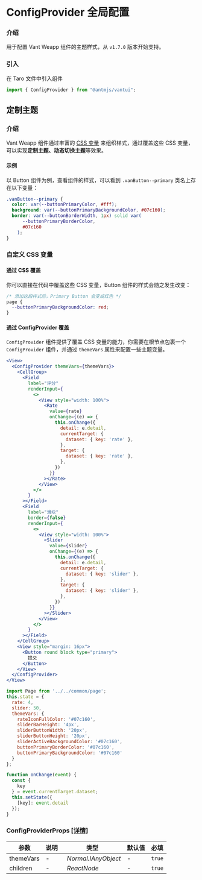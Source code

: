 # ConfigProvider 全局配置

### 介绍

用于配置 Vant Weapp 组件的主题样式，从 `v1.7.0` 版本开始支持。

### 引入

在 Taro 文件中引入组件

```js
import { ConfigProvider } from "@antmjs/vantui"; 
```

## 定制主题

### 介绍

Vant Weapp 组件通过丰富的 [CSS 变量](https://developer.mozilla.org/zh-CN/docs/Web/CSS/Using_CSS_custom_properties) 来组织样式，通过覆盖这些 CSS 变量，可以实现**定制主题、动态切换主题**等效果。

#### 示例

以 Button 组件为例，查看组件的样式，可以看到 `.vanButton--primary` 类名上存在以下变量：

```css
.vanButton--primary {
  color: var(--buttonPrimaryColor, #fff);
  background: var(--buttonPrimaryBackgroundColor, #07c160);
  border: var(--buttonBorderWidth, 1px) solid var(
      --buttonPrimaryBorderColor,
      #07c160
    );
}
```

### 自定义 CSS 变量

#### 通过 CSS 覆盖

你可以直接在代码中覆盖这些 CSS 变量，Button 组件的样式会随之发生改变：

```css
/* 添加这段样式后，Primary Button 会变成红色 */
page {
  --buttonPrimaryBackgroundColor: red;
}
```

#### 通过 ConfigProvider 覆盖

`ConfigProvider` 组件提供了覆盖 CSS 变量的能力，你需要在根节点包裹一个 `ConfigProvider` 组件，并通过 `themeVars` 属性来配置一些主题变量。

```jsx
<View>
  <ConfigProvider themeVars={themeVars}>
    <CellGroup>
      <Field
        label="评分"
        renderInput={
          <>
            <View style="width: 100%">
              <Rate
                value={rate}
                onChange={(e) => {
                  this.onChange({
                    detail: e.detail,
                    currentTarget: {
                      dataset: { key: 'rate' },
                    },
                    target: {
                      dataset: { key: 'rate' },
                    },
                  })
                }}
              ></Rate>
            </View>
          </>
        }
      ></Field>
      <Field
        label="滑块"
        border={false}
        renderInput={
          <>
            <View style="width: 100%">
              <Slider
                value={slider}
                onChange={(e) => {
                  this.onChange({
                    detail: e.detail,
                    currentTarget: {
                      dataset: { key: 'slider' },
                    },
                    target: {
                      dataset: { key: 'slider' },
                    },
                  })
                }}
              ></Slider>
            </View>
          </>
        }
      ></Field>
    </CellGroup>
    <View style="margin: 16px">
      <Button round block type="primary">
        提交
      </Button>
    </View>
  </ConfigProvider>
</View>
```

```js
import Page from '../../common/page';
this.state = {
  rate: 4,
  slider: 50,
  themeVars: {
    rateIconFullColor: '#07c160',
    sliderBarHeight: '4px',
    sliderButtonWidth: '20px',
    sliderButtonHeight: '20px',
    sliderActiveBackgroundColor: '#07c160',
    buttonPrimaryBorderColor: '#07c160',
    buttonPrimaryBackgroundColor: '#07c160'
  }
};

function onChange(event) {
  const {
    key
  } = event.currentTarget.dataset;
  this.setState({
    [key]: event.detail
  });
} 
```
### ConfigProviderProps [[详情]](https://github.com/AntmJS/vantui/tree/main/packages/vantui/types/config-provider.d.ts)   

| 参数 | 说明 | 类型 | 默认值 | 必填 |
| --- | --- | --- | --- | --- |
| themeVars | - | _&nbsp;&nbsp;Normal.IAnyObject<br/>_ | - | `true` |
| children | - | _&nbsp;&nbsp;ReactNode<br/>_ | - | `true` |

